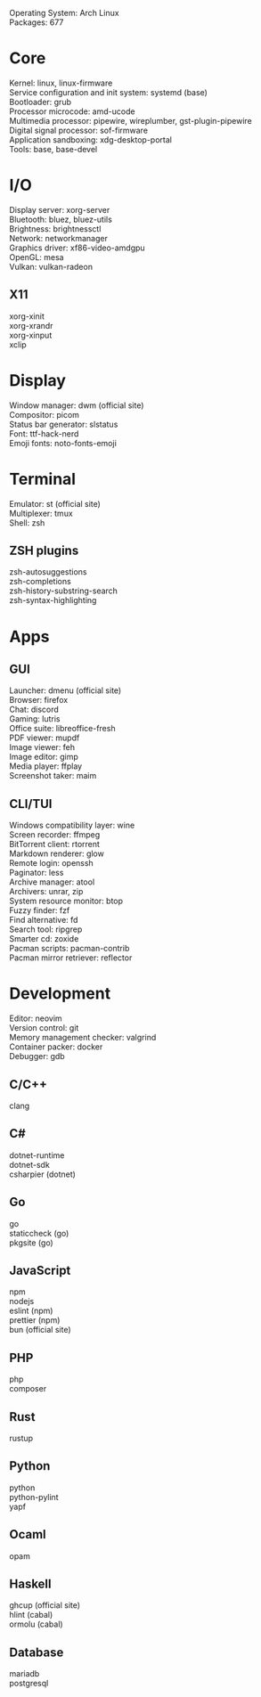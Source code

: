 Operating System: Arch Linux\
Packages: 677
# Core
Kernel: linux, linux-firmware\
Service configuration and init system: systemd (base)\
Bootloader: grub\
Processor microcode: amd-ucode\
Multimedia processor: pipewire, wireplumber, gst-plugin-pipewire\
Digital signal processor: sof-firmware\
Application sandboxing: xdg-desktop-portal\
Tools: base, base-devel
# I/O
Display server: xorg-server\
Bluetooth: bluez, bluez-utils\
Brightness: brightnessctl\
Network: networkmanager\
Graphics driver: xf86-video-amdgpu\
OpenGL: mesa\
Vulkan: vulkan-radeon
## X11
xorg-xinit\
xorg-xrandr\
xorg-xinput\
xclip
# Display
Window manager: dwm (official site)\
Compositor: picom\
Status bar generator: slstatus\
Font: ttf-hack-nerd\
Emoji fonts: noto-fonts-emoji
# Terminal
Emulator: st (official site)\
Multiplexer: tmux\
Shell: zsh
## ZSH plugins
zsh-autosuggestions\
zsh-completions\
zsh-history-substring-search\
zsh-syntax-highlighting
# Apps
## GUI
Launcher: dmenu (official site)\
Browser: firefox\
Chat: discord\
Gaming: lutris\
Office suite: libreoffice-fresh\
PDF viewer: mupdf\
Image viewer: feh\
Image editor: gimp\
Media player: ffplay\
Screenshot taker: maim
## CLI/TUI
Windows compatibility layer: wine\
Screen recorder: ffmpeg\
BitTorrent client: rtorrent\
Markdown renderer: glow\
Remote login: openssh\
Paginator: less\
Archive manager: atool\
Archivers: unrar, zip\
System resource monitor: btop\
Fuzzy finder: fzf\
Find alternative: fd\
Search tool: ripgrep\
Smarter cd: zoxide\
Pacman scripts: pacman-contrib\
Pacman mirror retriever: reflector
# Development
Editor: neovim\
Version control: git\
Memory management checker: valgrind\
Container packer: docker\
Debugger: gdb
## C/C++
clang
## C#
dotnet-runtime\
dotnet-sdk\
csharpier (dotnet)
## Go
go\
staticcheck (go)\
pkgsite (go)
## JavaScript
npm\
nodejs\
eslint (npm)\
prettier (npm)\
bun (official site)
## PHP
php\
composer
## Rust
rustup
## Python
python\
python-pylint\
yapf
## Ocaml
opam
## Haskell
ghcup (official site)\
hlint (cabal)\
ormolu (cabal)
## Database
mariadb\
postgresql
